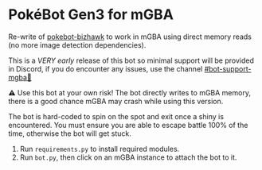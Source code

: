 # PokéBot Gen3 for mGBA

Re-write of [pokebot-bizhawk](https://github.com/40Cakes/pokebot-bizhawk) to work in mGBA using direct memory reads (no more image detection dependencies).

This is a *VERY early* release of this bot so minimal support will be provided in Discord, if you do encounter any issues, use the channel [#bot-support-mgba🧪](https://discord.com/channels/1057088810950860850/1139190426834833528)

⚠ Use this bot at your own risk! The bot directly writes to mGBA memory, there is a good chance mGBA may crash while using this version.

The bot is hard-coded to spin on the spot and exit once a shiny is encountered. You must ensure you are able to escape battle 100% of the time, otherwise the bot will get stuck.

1. Run `requirements.py` to install required modules.
2. Run `bot.py`, then click on an mGBA instance to attach the bot to it.